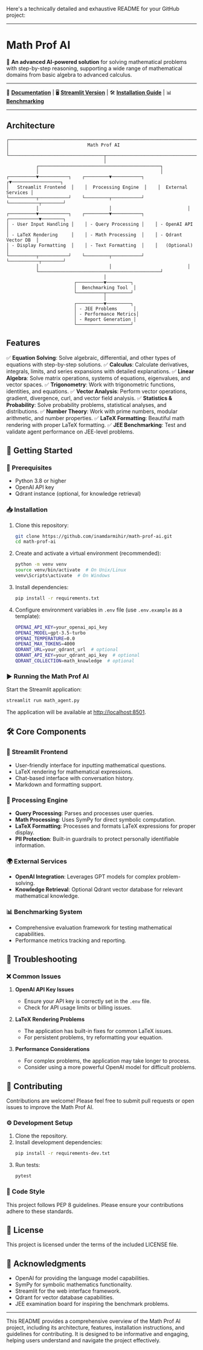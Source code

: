 Here's a technically detailed and exhaustive README for your GitHub project:

---

# Math Prof AI

🚀 **An advanced AI-powered solution** for solving mathematical problems with step-by-step reasoning, supporting a wide range of mathematical domains from basic algebra to advanced calculus.

---

📄 **[Documentation](#)** | 🖥️ **[Streamlit Version](#)** | 🛠️ **[Installation Guide](#getting-started)** | 📊 **[Benchmarking](#benchmarking-system)**

---

## Architecture

```
┌─────────────────────────────────────────────────────────────────────────┐
│                             Math Prof AI                                 │
└───────────────────────────────────┬─────────────────────────────────────┘
                                    │
           ┌─────────────────────────────────────────────┐
           │                                             │
┌──────────▼───────────┐    ┌─────────▼───────────┐    ┌▼──────────────────┐
│   Streamlit Frontend  │    │  Processing Engine  │    │  External Services │
└──────────┬───────────┘    └─────────┬───────────┘    └───────────┬────────┘
           │                          │                            │
┌──────────▼───────────┐    ┌─────────▼───────────┐    ┌───────────▼────────┐
│ - User Input Handling │    │ - Query Processing │    │ - OpenAI API        │
│ - LaTeX Rendering     │    │ - Math Processing  │    │ - Qdrant Vector DB  │
│ - Display Formatting  │    │ - Text Formatting  │    │   (Optional)        │
└──────────┬───────────┘    └─────────┬───────────┘    └───────────┬────────┘
           │                          │                            │
           └─────────────────────────────────────────────┘
                                    │
                         ┌──────────▼─────────┐
                         │  Benchmarking Tool  │
                         └──────────┬─────────┘
                                    │
                         ┌──────────▼─────────┐
                         │ - JEE Problems      │
                         │ - Performance Metrics│
                         │ - Report Generation │
                         └────────────────────┘
```

## Features

✅ **Equation Solving**: Solve algebraic, differential, and other types of equations with step-by-step solutions.
✅ **Calculus**: Calculate derivatives, integrals, limits, and series expansions with detailed explanations.
✅ **Linear Algebra**: Solve matrix operations, systems of equations, eigenvalues, and vector spaces.
✅ **Trigonometry**: Work with trigonometric functions, identities, and equations.
✅ **Vector Analysis**: Perform vector operations, gradient, divergence, curl, and vector field analysis.
✅ **Statistics & Probability**: Solve probability problems, statistical analyses, and distributions.
✅ **Number Theory**: Work with prime numbers, modular arithmetic, and number properties.
✅ **LaTeX Formatting**: Beautiful math rendering with proper LaTeX formatting.
✅ **JEE Benchmarking**: Test and validate agent performance on JEE-level problems.

## 🚀 Getting Started

### 📌 Prerequisites
- Python 3.8 or higher
- OpenAI API key
- Qdrant instance (optional, for knowledge retrieval)

### 📥 Installation

1. Clone this repository:
    ```bash
    git clone https://github.com/inamdarmihir/math-prof-ai.git
    cd math-prof-ai
    ```

2. Create and activate a virtual environment (recommended):
    ```bash
    python -m venv venv
    source venv/bin/activate  # On Unix/Linux
    venv\Scripts\activate  # On Windows
    ```

3. Install dependencies:
    ```bash
    pip install -r requirements.txt
    ```

4. Configure environment variables in `.env` file (use `.env.example` as a template):
    ```bash
    OPENAI_API_KEY=your_openai_api_key
    OPENAI_MODEL=gpt-3.5-turbo
    OPENAI_TEMPERATURE=0.0
    OPENAI_MAX_TOKENS=4000
    QDRANT_URL=your_qdrant_url  # optional
    QDRANT_API_KEY=your_qdrant_api_key  # optional
    QDRANT_COLLECTION=math_knowledge  # optional
    ```

### ▶️ Running the Math Prof AI

Start the Streamlit application:

```bash
streamlit run math_agent.py
```

The application will be available at [http://localhost:8501](http://localhost:8501).

## 🛠️ Core Components

### 🎨 Streamlit Frontend
- User-friendly interface for inputting mathematical questions.
- LaTeX rendering for mathematical expressions.
- Chat-based interface with conversation history.
- Markdown and formatting support.

### 🧠 Processing Engine
- **Query Processing**: Parses and processes user queries.
- **Math Processing**: Uses SymPy for direct symbolic computation.
- **LaTeX Formatting**: Processes and formats LaTeX expressions for proper display.
- **PII Protection**: Built-in guardrails to protect personally identifiable information.

### 🌍 External Services
- **OpenAI Integration**: Leverages GPT models for complex problem-solving.
- **Knowledge Retrieval**: Optional Qdrant vector database for relevant mathematical knowledge.

### 📊 Benchmarking System
- Comprehensive evaluation framework for testing mathematical capabilities.
- Performance metrics tracking and reporting.

## 🔧 Troubleshooting

### ❌ Common Issues

1. **OpenAI API Key Issues**
   - Ensure your API key is correctly set in the `.env` file.
   - Check for API usage limits or billing issues.

2. **LaTeX Rendering Problems**
   - The application has built-in fixes for common LaTeX issues.
   - For persistent problems, try reformatting your equation.

3. **Performance Considerations**
   - For complex problems, the application may take longer to process.
   - Consider using a more powerful OpenAI model for difficult problems.

## 🤝 Contributing

Contributions are welcome! Please feel free to submit pull requests or open issues to improve the Math Prof AI.

### ⚙️ Development Setup

1. Clone the repository.
2. Install development dependencies:
   ```bash
   pip install -r requirements-dev.txt
   ```
3. Run tests:
   ```bash
   pytest
   ```

### 📏 Code Style
This project follows PEP 8 guidelines. Please ensure your contributions adhere to these standards.

## 📜 License
This project is licensed under the terms of the included LICENSE file.

## 🙌 Acknowledgments

- OpenAI for providing the language model capabilities.
- SymPy for symbolic mathematics functionality.
- Streamlit for the web interface framework.
- Qdrant for vector database capabilities.
- JEE examination board for inspiring the benchmark problems.

---

This README provides a comprehensive overview of the Math Prof AI project, including its architecture, features, installation instructions, and guidelines for contributing. It is designed to be informative and engaging, helping users understand and navigate the project effectively.
